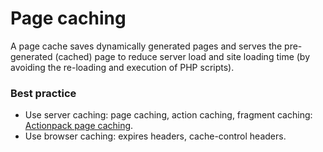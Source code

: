 # Page caching
A page cache saves dynamically generated pages and serves the pre-generated (cached) page to reduce server load and site loading time (by avoiding the re-loading and execution of PHP scripts).

### Best practice
* Use server caching: page caching, action caching, fragment caching: [Actionpack page caching](https://github.com/rails/actionpack-page_caching).
* Use browser caching: expires headers, cache-control headers.
